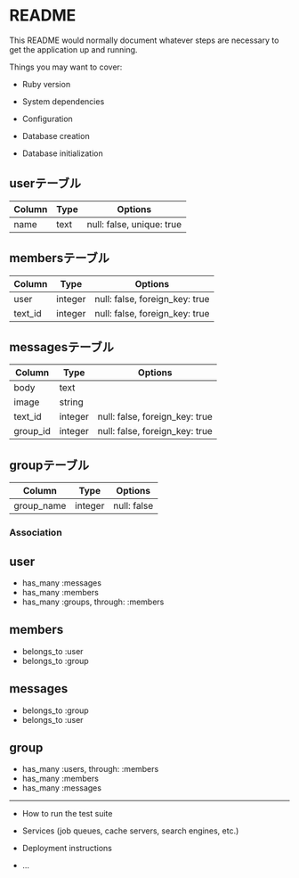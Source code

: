 # README

This README would normally document whatever steps are necessary to get the
application up and running.

Things you may want to cover:

* Ruby version

* System dependencies

* Configuration

* Database creation

* Database initialization


## userテーブル
|Column|Type|Options|
|------|----|-------|
|name|text|null: false, unique: true|

  

## membersテーブル

|Column|Type|Options|
|------|----|-------|
|user|integer|null: false, foreign_key: true|
|text_id|integer|null: false, foreign_key: true|

## messagesテーブル

|Column|Type|Options|
|------|----|-------|
|body|text||
|image|string||
|text_id|integer|null: false, foreign_key: true|
|group_id|integer|null: false, foreign_key: true|


## groupテーブル

|Column|Type|Options|
|------|----|-------|
|group_name|integer|null: false|


### Association

## user
- has_many :messages
- has_many :members 
- has_many :groups, through: :members


## members
- belongs_to :user
- belongs_to :group

## messages
- belongs_to :group
- belongs_to :user

## group
- has_many :users, through: :members
- has_many :members
- has_many :messages



--------------------------------------------------
* How to run the test suite

* Services (job queues, cache servers, search engines, etc.)

* Deployment instructions

* ...
